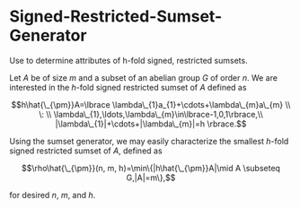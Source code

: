 # Signed-Restricted-Sumset-Generator
Use to determine attributes of h-fold signed, restricted sumsets.

Let $A$ be of size $m$ and a subset of an abelian group $G$ of order $n$. We are interested in the $h$-fold signed restricted sumset of $A$ defined as

$$h\hat{\_{\pm}}A=\lbrace \lambda\_{1}a_{1}+\cdots+\lambda\_{m}a\_{m} \\ \: \\ \lambda\_{1},\ldots,\lambda\_{m}\in\lbrace-1,0,1\rbrace,\\ |\lambda\_{1}|+\cdots+|\lambda\_{m}|=h \rbrace.$$

Using the sumset generator, we may easily characterize the smallest $h$-fold signed restricted sumset of $A$, defined as

$$\rho\hat{\_{\pm}}(n, m, h)=\min\{|h\hat{\_{\pm}}A|\mid A \subseteq G,|A|=m\},$$

for desired $n$, $m$, and $h$.
